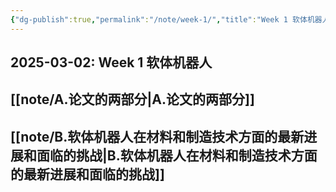 ```yaml
---
{"dg-publish":true,"permalink":"/note/week-1/","title":"Week 1 软体机器人"}
---
```


2025-03-02: Week 1 软体机器人
---
## [[note/A.论文的两部分\|A.论文的两部分]]
## [[note/B.软体机器人在材料和制造技术方面的最新进展和面临的挑战\|B.软体机器人在材料和制造技术方面的最新进展和面临的挑战]]
